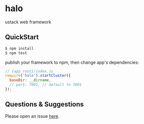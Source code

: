 # halo

ustack web framework

## QuickStart

```bash
$ npm install
$ npm test
```

publish your framework to npm, then change app's dependencies:

```js
// {app_root}/index.js
require('halo').startCluster({
  baseDir: __dirname,
  // port: 7001, // default to 7001
});

```

## Questions & Suggestions

Please open an issue [here](https://github.com/eggjs/egg/issues).

